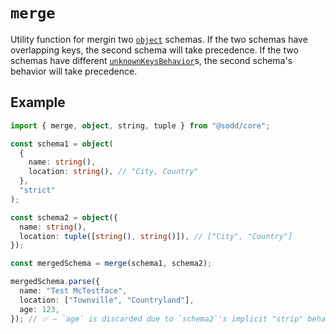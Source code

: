 # `merge`

Utility function for mergin two [`object`](/api/schemas/object) schemas. If the two schemas have overlapping keys, the second schema will take precedence. If the two schemas have different [`unknownKeysBehavior`](/api/schemas/object#unknownkeysbehavior)s, the second schema's behavior will take precedence.

## Example

```ts
import { merge, object, string, tuple } from "@sodd/core";

const schema1 = object(
  {
    name: string(),
    location: string(), // "City, Country"
  },
  "strict"
);

const schema2 = object({
  name: string(),
  location: tuple([string(), string()]), // ["City", "Country"]
});

const mergedSchema = merge(schema1, schema2);

mergedSchema.parse({
  name: "Test McTestface",
  location: ["Townville", "Countryland"],
  age: 123,
}); // ✅ — `age` is discarded due to `schema2`'s implicit "strip" behavior
```
